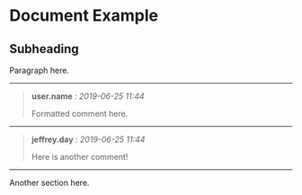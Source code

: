 <!-- @DOC {1DA} -->
<!-- $title {preprocessor info} -->
# Document Example

<!-- @SECTION {1SA} -->
## Subheading

Paragraph here.

<!-- @COMMENT {1CA} -->
---
> **user.name** : *2019-06-25 11:44*
>
> Formatted comment here.

<!-- @COMMENT {1CA} -->
---
> **jeffrey.day** : *2019-06-25 11:44*
>
> Here is another comment!
---

<!-- @SECTION {1SB} -->
Another section here.
